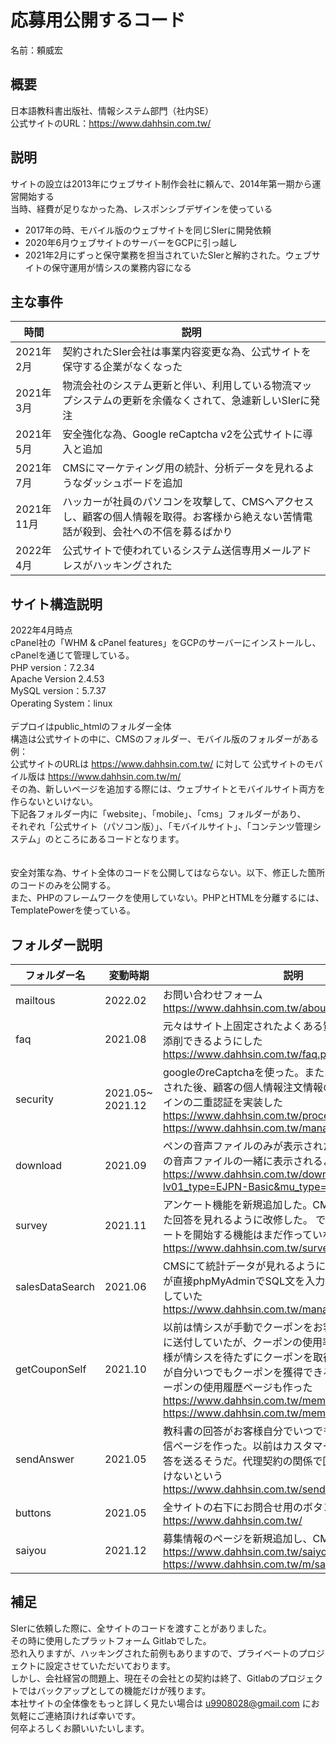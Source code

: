 # 応募用公開するコード
名前：頼威宏

## 概要
日本語教科書出版社、情報システム部門（社内SE）\
公式サイトのURL：https://www.dahhsin.com.tw/   

## 説明
サイトの設立は2013年にウェブサイト制作会社に頼んで、2014年第一期から運営開始する   \
当時、経費が足りなかった為、レスポンシブデザインを使っている   
- 2017年の時、モバイル版のウェブサイトを同じSIerに開発依頼
- 2020年6月ウェブサイトのサーバーをGCPに引っ越し
- 2021年2月にずっと保守業務を担当されていたSIerと解約された。ウェブサイトの保守運用が情シスの業務内容になる

## 主な事件
| 時間 | 説明 |
| ---- | ---- |
| 2021年2月 | 契約されたSIer会社は事業内容変更な為、公式サイトを保守する企業がなくなった |
| 2021年3月 | 物流会社のシステム更新と伴い、利用している物流マップシステムの更新を余儀なくされて、急遽新しいSIerに発注 |
| 2021年5月 | 安全強化な為、Google reCaptcha v2を公式サイトに導入と追加 |
| 2021年7月 | CMSにマーケティング用の統計、分析データを見れるようなダッシュボードを追加 |
| 2021年11月 | ハッカーが社員のパソコンを攻撃して、CMSへアクセスし、顧客の個人情報を取得。お客様から絶えない苦情電話が殺到、会社への不信を募るばかり |
| 2022年4月 | 公式サイトで使われているシステム送信専用メールアドレスがハッキングされた |

## サイト構造説明
2022年4月時点\
cPanel社の「WHM & cPanel features」をGCPのサーバーにインストールし、cPanelを通じて管理している。\
PHP version：7.2.34\
Apache Version	2.4.53\
MySQL version：5.7.37\
Operating System：linux\
\
デプロイはpublic_htmlのフォルダー全体\
構造は公式サイトの中に、CMSのフォルダー、モバイル版のフォルダーがある\
例：\
公式サイトのURLは https://www.dahhsin.com.tw/ に対して 公式サイトのモバイル版は https://www.dahhsin.com.tw/m/   
その為、新しいページを追加する際には、ウェブサイトとモバイルサイト両方を作らないといけない。\
下記各フォルダー内に「website」、「mobile」、「cms」フォルダーがあり、\
それぞれ「公式サイト（パソコン版）」、「モバイルサイト」、「コンテンツ管理システム」のところにあるコードとなります。\
\
\
安全対策な為、サイト全体のコードを公開してはならない。以下、修正した箇所のコードのみを公開する。\
また、PHPのフレームワークを使用していない。PHPとHTMLを分離するには、TemplatePowerを使っている。

## フォルダー説明
| フォルダー名 | 変動時期 | 説明 | 
| ---- | ---- | ---- | 
| mailtous | 2022.02 | お問い合わせフォーム   https://www.dahhsin.com.tw/aboutMailUs.php    | 
| faq | 2021.08 | 元々はサイト上固定されたよくある質問ですが、CMSで添削できるようにした   https://www.dahhsin.com.tw/faq.php | 
| security | 2021.05~   2021.12 | googleのreCaptchaを使った。またハッカーにより攻撃された後、顧客の個人情報注文情報の暗号化、CMSログインの二重認証を実装した   https://www.dahhsin.com.tw/processesOrder02.php   https://www.dahhsin.com.tw/manager/01login.php | 
| download | 2021.09 | ペンの音声ファイルのみが表示されたが、本の画像、CDの音声ファイルの一緒に表示されるようにした   https://www.dahhsin.com.tw/downLoad.php?lv01_type=EJPN-Basic&mu_type=01 | 
| survey | 2021.11 | アンケート機能を新規追加した。CMSはお客様から頂いた回答を見れるように改修した。   でもCMSに新規アンケートを開始する機能はまだ作っていない   https://www.dahhsin.com.tw/survey.php |  
| salesDataSearch | 2021.06 | CMSにて統計データが見れるようにした。以前は情シスが直接phpMyAdminでSQL文を入力してデータを取り出していた    https://www.dahhsin.com.tw/manager/01login.php | 
| getCouponSelf | 2021.10 | 以前は情シスが手動でクーポンをお客様のメールアドレスに送付していたが、クーポンの使用率を考えて、またお客様が情シスを待たずにクーポンを取得できるよう、お客様が自分いつでもクーポンを獲得できるようにした\またクーポンの使用履歴ページも作った   https://www.dahhsin.com.tw/memberCoupon.php   https://www.dahhsin.com.tw/memberCouponHave.php | 
| sendAnswer | 2021.05 | 教科書の回答がお客様自分でいつでも取れるように自動送信ページを作った。以前はカスタマーサービスが手動で回答を送るそうだ。代理契約の関係で回答を本に付いてはいけないという   https://www.dahhsin.com.tw/sendAnswer_1.php | 
| buttons| 2021.05 | 全サイトの右下にお問合せ用のボタンを追加した   https://www.dahhsin.com.tw/ |
| saiyou| 2021.12 | 募集情報のページを新規追加し、CMSで管理可能にした   https://www.dahhsin.com.tw/saiyou.php    https://www.dahhsin.com.tw/m/saiyou.php|

## 補足
SIerに依頼した際に、全サイトのコードを渡すことがありました。\
その時に使用したプラットフォーム Gitlabでした。\
恐れ入りますが、ハッキングされた前例もありますので、プライベートのプロジェクトに設定させていただいております。\
しかし、会社経営の問題上、現在その会社との契約は終了、Gitlabのプロジェクトではバックアップとしての機能だけが残ります。\
本社サイトの全体像をもっと詳しく見たい場合は u9908028@gmail.com にお気軽にご連絡頂ければ幸いです。\
何卒よろしくお願いいたいします。








